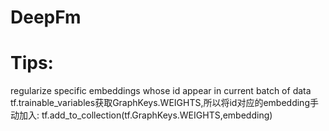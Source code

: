 # DeepFm
# Tips:
regularize specific embeddings whose id appear in current batch of data  
tf.trainable_variables获取GraphKeys.WEIGHTS,所以将id对应的embedding手动加入: tf.add_to_collection(tf.GraphKeys.WEIGHTS,embedding)

